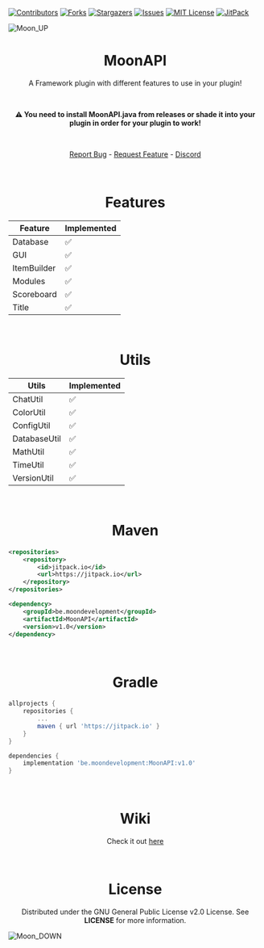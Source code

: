 [![Contributors][contributors-shield]][contributors-url]
[![Forks][forks-shield]][forks-url]
[![Stargazers][stars-shield]][stars-url]
[![Issues][issues-shield]][issues-url]
[![MIT License][license-shield]][license-url]
[![JitPack][jitpack-shield]][jitpack-url]

<a></a>
![Moon_UP](https://user-images.githubusercontent.com/72404424/188732547-f1d9f84e-f4fa-4d76-809e-7bab7e40d41a.png)

<h1 align="center">MoonAPI</h1>
<p align="center">A Framework plugin with different features to use in your plugin!</p>

<br />
<p align="center"><b>⚠️ You need to install MoonAPI.java from releases or shade it into your plugin in order for your plugin to work!</b></p>
<br />

<p align="center"><a href="https://github.com/MoonDevelopment-Gio/MoonAPI/issues">Report Bug</a> - <a href="https://github.com/MoonDevelopment-Gio/MoonAPI/issues">Request Feature</a> - <a href="https://discord.com/users/287196822521249792">Discord</a></p>

<br />

<h1 align="center">Features</h1>

| Feature    | Implemented        |
|------------|--------------------|
| Database   | :white_check_mark: |
| GUI        | :white_check_mark: |
| ItemBuilder| :white_check_mark: |
| Modules    | :white_check_mark: |
| Scoreboard | :white_check_mark: |
| Title      | :white_check_mark: |

<br />

<h1 align="center">Utils</h1>

| Utils        | Implemented        |
|--------------|--------------------|
| ChatUtil     | :white_check_mark: |
| ColorUtil    | :white_check_mark: |
| ConfigUtil   | :white_check_mark: |
| DatabaseUtil | :white_check_mark: |
| MathUtil     | :white_check_mark: |
| TimeUtil     | :white_check_mark: |
| VersionUtil  | :white_check_mark: |

<br />

<h1 align="center">Maven</h1>

```xml
<repositories>
    <repository>
        <id>jitpack.io</id>
        <url>https://jitpack.io</url>
    </repository>
</repositories>

<dependency>
    <groupId>be.moondevelopment</groupId>
    <artifactId>MoonAPI</artifactId>
    <version>v1.0</version>
</dependency>
```

<br/>

<h1 align="center">Gradle</h1>

```groovy
allprojects {
    repositories {
        ...
        maven { url 'https://jitpack.io' }
    }
}

dependencies {
    implementation 'be.moondevelopment:MoonAPI:v1.0'
}
```

<br />

<h1 align="center">Wiki</h1>
<p align="center">Check it out <a href="https://github.com/MoonDevelopment-Gio/MoonAPI/wiki">here</a></p>

<br />

<h1 align="center">License</h1>
<p align="center">Distributed under the GNU General Public License v2.0 License. See <b>LICENSE</b> for more information.</p>

![Moon_DOWN](https://user-images.githubusercontent.com/72404424/188733603-e19c2bb0-312d-4cb1-b71d-ad1d68c459c6.png)


<!-- Markdown Links & Images -->
[contributors-shield]: https://img.shields.io/github/contributors/MoonDevelopment-Gio/MoonAPI.svg?style=for-the-badge
[contributors-url]: https://github.com/MoonDevelopment-Gio/MoonAPI/graphs/contributors
[forks-shield]: https://img.shields.io/github/forks/MoonDevelopment-Gio/MoonAPI.svg?style=for-the-badge
[forks-url]: https://github.com/MoonDevelopment-Gio/MoonAPI/network/members
[stars-shield]: https://img.shields.io/github/stars/MoonDevelopment-Gio/MoonAPI.svg?style=for-the-badge
[stars-url]: https://github.com/MoonDevelopment-Gio/MoonAPI/stargazers
[issues-shield]: https://img.shields.io/github/issues/MoonDevelopment-Gio/MoonAPI.svg?style=for-the-badge
[issues-url]: https://github.com/MoonDevelopment-Gio/MoonAPI/issues
[license-shield]: https://img.shields.io/github/license/MoonDevelopment-Gio/MoonAPI.svg?style=for-the-badge
[license-url]: https://github.com/MoonDevelopment-Gio/MoonAPI/blob/master/LICENSE
[jitpack-shield]: https://img.shields.io/jitpack/version/be.moondevelopment/MoonAPI?color=green&style=for-the-badge
[jitpack-url]: https://jitpack.io/#be.moondevelopment/MoonAPI
